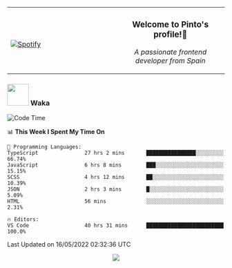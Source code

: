 <table width="100%" align="center"> 
  <tr>
  <td width="50%">
      
&nbsp; <br> [![Spotify](https://novatorem-zeta-rust.vercel.app/api/spotify)](https://open.spotify.com/user/novatorem-zeta-rust)

  </td>
  <td width="50%">
    <h3 align="center">Welcome to Pinto's profile!👋</h3>
    <p align="center"><em>A passionate frontend developer from Spain</em></p>
  </td>
  </table>

### <img src="https://media.giphy.com/media/VgCDAzcKvsR6OM0uWg/giphy.gif" width="50"> Waka

  <!--START_SECTION:waka-->
![Code Time](http://img.shields.io/badge/Code%20Time-368%20hrs%2041%20mins-blue)

📊 **This Week I Spent My Time On** 

```text
💬 Programming Languages: 
TypeScript               27 hrs 2 mins       ████████████████░░░░░░░░░   66.74% 
JavaScript               6 hrs 8 mins        ███░░░░░░░░░░░░░░░░░░░░░░   15.15% 
SCSS                     4 hrs 12 mins       ██░░░░░░░░░░░░░░░░░░░░░░░   10.39% 
JSON                     2 hrs 3 mins        █░░░░░░░░░░░░░░░░░░░░░░░░   5.09% 
HTML                     56 mins             ░░░░░░░░░░░░░░░░░░░░░░░░░   2.31%

🔥 Editors: 
VS Code                  40 hrs 31 mins      █████████████████████████   100.0%

```


 Last Updated on 16/05/2022 02:32:36 UTC
<!--END_SECTION:waka-->

<div align="center">
<img src="https://github-readme-stats-gilt-tau.vercel.app/api/top-langs/?username=pinto-hub&layout=compact&theme=dracula" />
</div>
